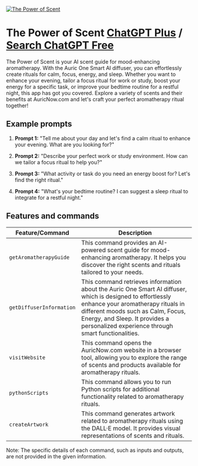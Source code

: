 
[![The Power of Scent](https://files.oaiusercontent.com/file-jK7wtYrK8pr4EoNnlZgVxSvl?se=2123-10-18T06%3A57%3A24Z&sp=r&sv=2021-08-06&sr=b&rscc=max-age%3D31536000%2C%20immutable&rscd=attachment%3B%20filename%3Dauric-webclip-02.png&sig=06mfnB89aHIxuDLxwSzOTcp97rAifTqUUueheKZaSuc%3D)](https://chat.openai.com/g/g-iAn8h40Pt-the-power-of-scent)

# The Power of Scent [ChatGPT Plus](https://chat.openai.com/g/g-iAn8h40Pt-the-power-of-scent) / [Search ChatGPT Free](https://gptcall.net/index.html#/?search=The%20Power%20of%20Scent)

The Power of Scent is your AI scent guide for mood-enhancing aromatherapy. With the Auric One Smart AI diffuser, you can effortlessly create rituals for calm, focus, energy, and sleep. Whether you want to enhance your evening, tailor a focus ritual for work or study, boost your energy for a specific task, or improve your bedtime routine for a restful night, this app has got you covered. Explore a variety of scents and their benefits at AuricNow.com and let's craft your perfect aromatherapy ritual together!

## Example prompts

1. **Prompt 1:** "Tell me about your day and let's find a calm ritual to enhance your evening. What are you looking for?"

2. **Prompt 2:** "Describe your perfect work or study environment. How can we tailor a focus ritual to help you?"

3. **Prompt 3:** "What activity or task do you need an energy boost for? Let's find the right ritual."

4. **Prompt 4:** "What's your bedtime routine? I can suggest a sleep ritual to integrate for a restful night."


## Features and commands

| Feature/Command | Description |
| --- | --- |
| `getAromatherapyGuide` | This command provides an AI-powered scent guide for mood-enhancing aromatherapy. It helps you discover the right scents and rituals tailored to your needs. |
| `getDiffuserInformation` | This command retrieves information about the Auric One Smart AI diffuser, which is designed to effortlessly enhance your aromatherapy rituals in different moods such as Calm, Focus, Energy, and Sleep. It provides a personalized experience through smart functionalities. |
| `visitWebsite` | This command opens the AuricNow.com website in a browser tool, allowing you to explore the range of scents and products available for aromatherapy rituals. |
| `pythonScripts` | This command allows you to run Python scripts for additional functionality related to aromatherapy rituals. |
| `createArtwork` | This command generates artwork related to aromatherapy rituals using the DALL·E model. It provides visual representations of scents and rituals. |

Note: The specific details of each command, such as inputs and outputs, are not provided in the given information.


